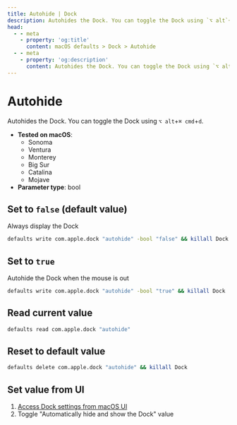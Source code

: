 ```yaml
---
title: Autohide | Dock
description: Autohides the Dock. You can toggle the Dock using `⌥ alt`+`⌘ cmd`+`d`.
head:
  - - meta
    - property: 'og:title'
      content: macOS defaults > Dock > Autohide
  - - meta
    - property: 'og:description'
      content: Autohides the Dock. You can toggle the Dock using `⌥ alt`+`⌘ cmd`+`d`.
---
```


# Autohide

Autohides the Dock. You can toggle the Dock using `⌥ alt`+`⌘ cmd`+`d`.

<!-- break lists -->

- **Tested on macOS**:
  - Sonoma
  - Ventura
  - Monterey
  - Big Sur
  - Catalina
  - Mojave
- **Parameter type**: bool

## Set to `false` (default value)

Always display the Dock

```bash
defaults write com.apple.dock "autohide" -bool "false" && killall Dock
```

## Set to `true`

Autohide the Dock when the mouse is out

```bash
defaults write com.apple.dock "autohide" -bool "true" && killall Dock
```

## Read current value

```bash
defaults read com.apple.dock "autohide"
```

## Reset to default value

```bash
defaults delete com.apple.dock "autohide" && killall Dock
```

## Set value from UI

1. <a href="x-apple.systempreferences:com.apple.preference.dock?Dock">Access Dock settings from macOS UI</a>
2. Toggle "Automatically hide and show the Dock" value
